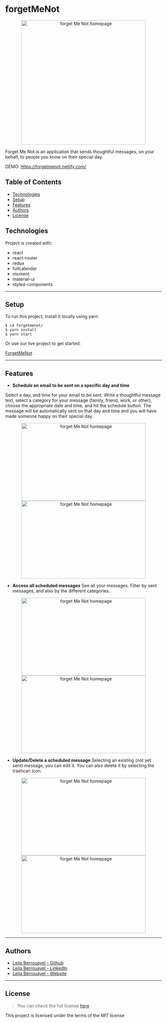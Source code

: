 # forgetMeNot

<p align="center">
  <img alt="forget Me Not homepage" src="https://leilaberrouayel.me/static/media/FMN_message.1e302e92.png" width="400">
</p>

Forget Me Not is an application that sends thoughtful messages, on your behalf, to people you know on their special day.

DEMO: https://forgetmenot.netlify.com/

## Table of Contents

- [Technologies](#Technologies)
- [Setup](#Setup)
- [Features](#Features)
- [Authors](#Authors)
- [License](#License)

## Technologies

Project is created with:

- react
- react-router
- redux
- fullcalendar
- moment
- material-ui
- styled-components

---

## Setup

To run this project, install it locally using yarn:

    $ cd forgetmenot/
    $ yarn install
    $ yarn start

Or use our live project to get started:

[ForgetMeNot](https://forgetmenot.netlify.com/)

---

## Features

- **Schedule an email to be sent on a specific day and time**
<p>
Select a day, and time for your email to be sent. Write a thoughtful message text, select a category for your message (family, friend, work, or other), choose the appropriate date and time, and hit the schedule button. The message will be automatically sent on that day and time and you will have made someone happy on their special day.
</p>
<p align="center">
  <img alt="forget Me Not homepage" src="https://leilaberrouayel.me/static/media/FMN_message.1e302e92.png" width="400" height="250">
  <img alt="forget Me Not homepage" src="https://leilaberrouayel.me/static/media/FMN_message1.fb3bc684.png" width="400" height="250">
</p>

- **Access all scheduled messages**
See all your messages. Filter by sent messages, and also by the different categories.
<p align="center">
  <img alt="forget Me Not homepage" src="https://leilaberrouayel.me/static/media/FMN_messages.66c441ba.png" width="400" height="250">
  <img alt="forget Me Not homepage" src="https://leilaberrouayel.me/static/media/FMN_messages1.ac43d901.png" width="400" height="250">
</p>

- **Update/Delete a scheduled message**
Selecting an existing (not yet sent) message, you can edit it. You can also delete it by selecting the trashcan icon.
<p align="center">
  <img alt="forget Me Not homepage" src="https://leilaberrouayel.me/static/media/FMN_message2.77675d42.png" width="400" height="250">
  <img alt="forget Me Not homepage" src="https://leilaberrouayel.me/static/media/FMN_message3.1bd17e3e.png" width="400" height="250">
</p>

---

## Authors

- [Leila Berrouayel - Github](https://github.com/leila100)
- [Leila Berrouayel - LinkedIn](https://www.linkedin.com/in/leila-berrouayel/)
- [Leila Berrouayel - Website](https://leilaberrouayel.me)

---

## License

> You can check the full license [here](https://github.com/leila100/forgetMeNot/blob/master/LICENSE)

This project is licensed under the terms of the MIT license
